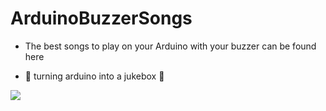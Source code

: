 # ArduinoBuzzerSongs

- The best songs to play on your Arduino with your buzzer can be found here

-  🎵 turning arduino into a jukebox 🎵



![](https://tenor.com/bW1hz.gif)
